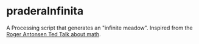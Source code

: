 # praderaInfinita

A Processing script that generates an "infinite meadow". Inspired from the [Roger Antonsen Ted Talk about math](https://www.youtube.com/watch?v=ZQElzjCsl9o).